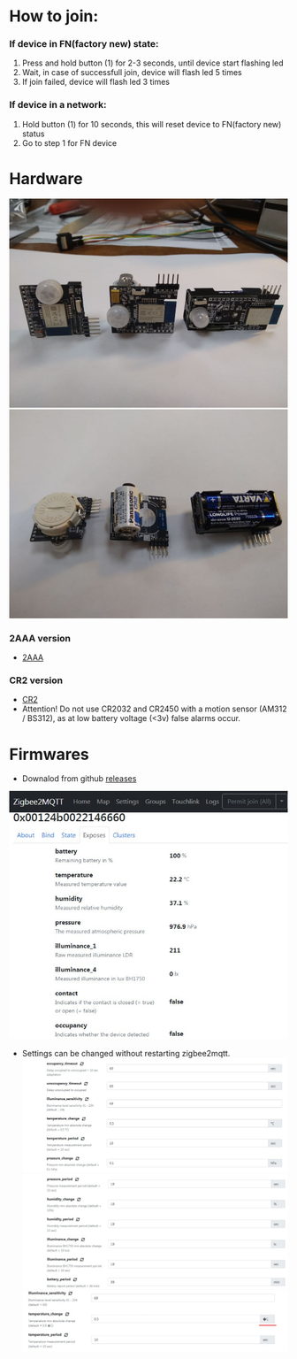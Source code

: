 # How to join:
### If device in FN(factory new) state:
1. Press and hold button (1) for 2-3 seconds, until device start flashing led
2. Wait, in case of successfull join, device will flash led 5 times
3. If join failed, device will flash led 3 times

### If device in a network:
1. Hold button (1) for 10 seconds, this will reset device to FN(factory new) status
2. Go to step 1 for FN device

# Hardware
![](/images/photo_2021-07-11_18-00-41.jpg)
![](/images/photo_2021-07-11_18-02-03.jpg)
### 2AAA version
- [2AAA](hardware/AAA/)
### CR2 version
- [CR2](hardware/CR2/)
- Attention! Do not use CR2032 and CR2450 with a motion sensor (AM312 / BS312), as at low battery voltage (<3v) false alarms occur.

# Firmwares
- Downalod from github [releases](https://github.com/koptserg/motion/releases)

![](/images/diyruz_motion_1.jpg)
- Settings can be changed without restarting zigbee2mqtt.
![](/images/diyruz_motion_2.jpg)
![](/images/diyruz_motion_3.jpg)
![](/images/diyruz_motion_4.jpg)
